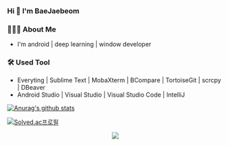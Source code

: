### Hi 👋 I'm BaeJaebeom

<h3> 👨🏻‍💻 About Me </h3>

- I'm android | deep learning | window developer

<h3>🛠 Used Tool</h3>

- Everyting | Sublime Text | MobaXterm | BCompare | TortoiseGit | scrcpy | DBeaver 
- Android Studio | Visual Studio | Visual Studio Code | IntelliJ

<!--
- 💻 &nbsp; Python | Dart | Java | C++  
- 🌐 &nbsp; Android | flutter | HTML | CSS | JavaScript | Bootstrap 
- 🛢 &nbsp; MySQL | Firebase | Xampp
- 🔧 &nbsp; Android Studio | PyCharm | Visual Studio code | Eclipse | Git
- 🖥 &nbsp; Adobe Xd | Illustrator | Photoshop | OpenShot
-->

[![Anurag's github stats](https://github-readme-stats.vercel.app/api?username=Bae-Jaebeom)](https://github.com/anuraghazra/github-readme-stats)

[![Solved.ac프로필](http://mazassumnida.wtf/api/v2/generate_badge?boj=recrime0330)](https://solved.ac/recrime0330)

<p align="center">
<a href="https://hits.seeyoufarm.com"><img src="https://hits.seeyoufarm.com/api/count/incr/badge.svg?url=https%3A%2F%2Fgithub.com%2Fgjbae1212%2Fhit-counter&count_bg=%23000000&title_bg=%23DB1D1D&icon=&icon_color=%23E7E7E7&title=hits&edge_flat=false"/></a>
</p>
